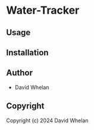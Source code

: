 # Water-Tracker

## Usage

## Installation

## Author

* David Whelan

## Copyright

Copyright (c) 2024 David Whelan

